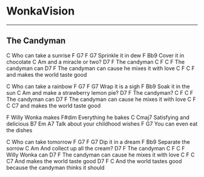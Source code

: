 # WonkaVision
---

## The Candyman

C
Who can take a sunrise
F		G7	F	G7
Sprinkle it in dew
F			Bb9
Cover it in chocolate
		C 		Am
and a miracle or two?
	D7		F
The candyman
	C 	F	C 	F
The candyman can
		D7					F
The candyman can cause he mixes it with love
				C 	F	C 	F
and makes the world taste good


C
Who can take a rainbow
F		G7	F	G7
Wrap it is a sigh
F			Bb9
Soak it in the sun
			C 		Am
and make a strawberry lemon pie?
	D7		F
The candyman?
	C 	F	C 	F
The candyman can
		D7					F
The candyman can cause he mixes it with love
				C 	F	C 	C7
and makes the world taste good

F
Willy Wonka makes
F#dim
Everything he bakes
C 					Cmaj7
Satisfying and delicious
B7					Em		A7
Talk about your childhood wishes
F						G7
You can even eat the dishes

C
Who can take tomorrow
F		G7	F	G7
Dip it in a dream
F			Bb9
Separate the sorrow
			C 		Am
And collect up all the cream?
	D7		F
The candyman
	C 	F	C 	F
Willy Wonka can
		D7					F
The candyman can cause he mixes it with love
				C 	F	C 	C7
And makes the world taste good
			D7				F								C
And the world tastes good because the candyman thinks it should

